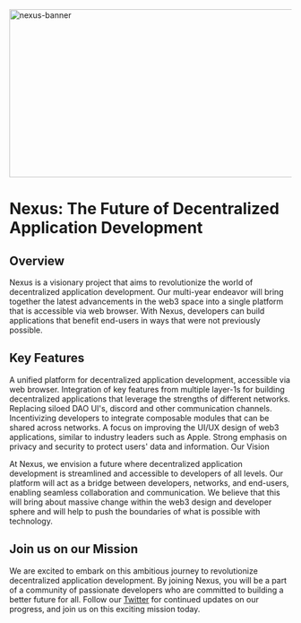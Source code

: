 <img src="https://user-images.githubusercontent.com/32852637/221971794-c5021135-4048-4e6d-9219-8f3bb8b14719.png" alt="nexus-banner" width="550" height="300"/>

# Nexus: The Future of Decentralized Application Development

## Overview

Nexus is a visionary project that aims to revolutionize the world of decentralized application development. Our multi-year endeavor will bring together the latest advancements in the web3 space into a single platform that is accessible via web browser. With Nexus, developers can build applications that benefit end-users in ways that were not previously possible.

## Key Features

A unified platform for decentralized application development, accessible via web browser.
Integration of key features from multiple layer-1s for building decentralized applications that leverage the strengths of different networks.
Replacing siloed DAO UI's, discord and other communication channels.
Incentivizing developers to integrate composable modules that can be shared across networks.
A focus on improving the UI/UX design of web3 applications, similar to industry leaders such as Apple.
Strong emphasis on privacy and security to protect users' data and information.
Our Vision

At Nexus, we envision a future where decentralized application development is streamlined and accessible to developers of all levels. Our platform will act as a bridge between developers, networks, and end-users, enabling seamless collaboration and communication. We believe that this will bring about massive change within the web3 design and developer sphere and will help to push the boundaries of what is possible with technology.

## Join us on our Mission

We are excited to embark on this ambitious journey to revolutionize decentralized application development. By joining Nexus, you will be a part of a community of passionate developers who are committed to building a better future for all. Follow our [Twitter](twitter.com/devsuite) for continued updates on our progress, and join us on this exciting mission today.

